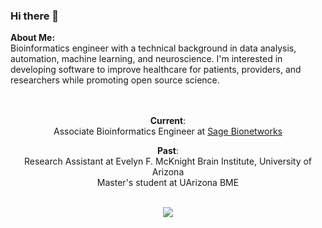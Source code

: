 ### Hi there 👋

<p> <b>About Me:</b> <br>
  Bioinformatics engineer with a technical background in data analysis, automation, machine learning, and neuroscience. I'm interested in developing software to improve healthcare for patients, providers, and researchers while promoting open source science.
</p>

<p align='center'> <br><br>
  <b>Current</b>: <br>
  Associate Bioinformatics Engineer at <a href="https://sagebionetworks.org/">Sage Bionetworks</a>
</p>


<p align='center'> 
  <b>Past</b>: <br>
    Research Assistant at Evelyn F. McKnight Brain Institute, University of Arizona<br>
    Master's student at UArizona BME
</p>

<p align='center'> 
  <br>
<a href="https://www.linkedin.com/in/gianna-jordan-08739a188/">
<img src="https://img.shields.io/badge/LinkedIn-0077B5?style=for-the-badge&logo=linkedin&logoColor=white" />
</a>
</p>

<!--
**GiaJordan/GiaJordan** is a ✨ _special_ ✨ repository because its `README.md` (this file) appears on your GitHub profile.

Here are some ideas to get you started:

- 🔭 I’m currently working on ...
- 🌱 I’m currently learning ...
- 👯 I’m looking to collaborate on ...
- 🤔 I’m looking for help with ...
- 💬 Ask me about ...
- 📫 How to reach me: ...
- 😄 Pronouns: ...
- ⚡ Fun fact: ...

<img src="https://github-readme-stats.vercel.app/api?username=GiaJordan&theme=dark" />
-->
